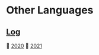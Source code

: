  # Other Languages

## [Log](https://github.com/EO4wellness/T-I-L/tree/main/polyglot/la-otra/logs)
:large_blue_circle: [2020](https://github.com/EO4wellness/T-I-L/blob/main/polyglot/la-otra/logs/2020-log.md)
:large_blue_circle: [2021](https://github.com/EO4wellness/T-I-L/blob/main/polyglot/la-otra/logs/2021-log.md)


